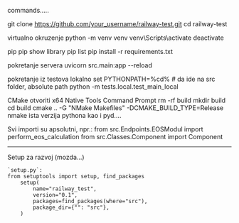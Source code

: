 commands.....


git clone https://github.com/your_username/railway-test.git
cd railway-test


virtualno okruzenje 
    python -m venv venv
    venv\Scripts\activate
    deactivate     

pip
    pip show library
    pip list
    pip install -r requirements.txt

pokretanje servera
    uvicorn src.main:app --reload

pokretanje iz testova lokalno
    set PYTHONPATH=%cd%       # da ide na src folder, absolute path
    python -m tests.local.test_main_local

CMake 
    otvoriti x64 Native Tools Command Prompt
    rm -rf build
    mkdir build
    cd build
    cmake .. -G "NMake Makefiles" -DCMAKE_BUILD_TYPE=Release
    nmake
    ista verzija pythona kao i pyd....


Svi importi su apsolutni, npr.:
    from src.Endpoints.EOSModul import perform_eos_calculation
    from src.Classes.Component import Component



---

Setup za razvoj (mozda...)

    `setup.py`:
    from setuptools import setup, find_packages
        setup(
            name="railway_test",
            version="0.1",
            packages=find_packages(where="src"),
            package_dir={"": "src"},
        )



